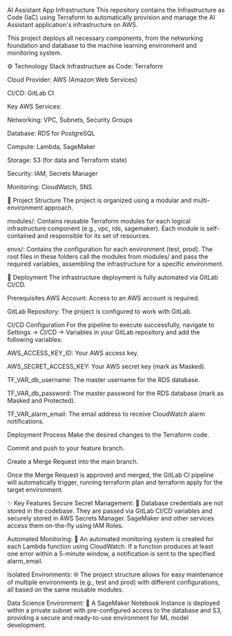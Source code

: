 AI Assistant App Infrastructure
This repository contains the Infrastructure as Code (IaC) using Terraform to automatically provision and manage the AI Assistant application's infrastructure on AWS.

This project deploys all necessary components, from the networking foundation and database to the machine learning environment and monitoring system.

⚙️ Technology Stack
Infrastructure as Code: Terraform

Cloud Provider: AWS (Amazon Web Services)

CI/CD: GitLab CI

Key AWS Services:

Networking: VPC, Subnets, Security Groups

Database: RDS for PostgreSQL

Compute: Lambda, SageMaker

Storage: S3 (for data and Terraform state)

Security: IAM, Secrets Manager

Monitoring: CloudWatch, SNS

📂 Project Structure
The project is organized using a modular and multi-environment approach.

modules/: Contains reusable Terraform modules for each logical infrastructure component (e.g., vpc, rds, sagemaker). Each module is self-contained and responsible for its set of resources.

envs/: Contains the configuration for each environment (test, prod). The root files in these folders call the modules from modules/ and pass the required variables, assembling the infrastructure for a specific environment.

🚀 Deployment
The infrastructure deployment is fully automated via GitLab CI/CD.

Prerequisites
AWS Account: Access to an AWS account is required.

GitLab Repository: The project is configured to work with GitLab.

CI/CD Configuration
For the pipeline to execute successfully, navigate to Settings -> CI/CD -> Variables in your GitLab repository and add the following variables:

AWS_ACCESS_KEY_ID: Your AWS access key.

AWS_SECRET_ACCESS_KEY: Your AWS secret key (mark as Masked).

TF_VAR_db_username: The master username for the RDS database.

TF_VAR_db_password: The master password for the RDS database (mark as Masked and Protected).

TF_VAR_alarm_email: The email address to receive CloudWatch alarm notifications.

Deployment Process
Make the desired changes to the Terraform code.

Commit and push to your feature branch.

Create a Merge Request into the main branch.

Once the Merge Request is approved and merged, the GitLab CI pipeline will automatically trigger, running terraform plan and terraform apply for the target environment.

✨ Key Features
Secure Secret Management: 🔑 Database credentials are not stored in the codebase. They are passed via GitLab CI/CD variables and securely stored in AWS Secrets Manager. SageMaker and other services access them on-the-fly using IAM Roles.

Automated Monitoring: 🚨 An automated monitoring system is created for each Lambda function using CloudWatch. If a function produces at least one error within a 5-minute window, a notification is sent to the specified alarm_email.

Isolated Environments: 🌐 The project structure allows for easy maintenance of multiple environments (e.g., test and prod) with different configurations, all based on the same reusable modules.

Data Science Environment: 🤖 A SageMaker Notebook Instance is deployed within a private subnet with pre-configured access to the database and S3, providing a secure and ready-to-use environment for ML model development.

